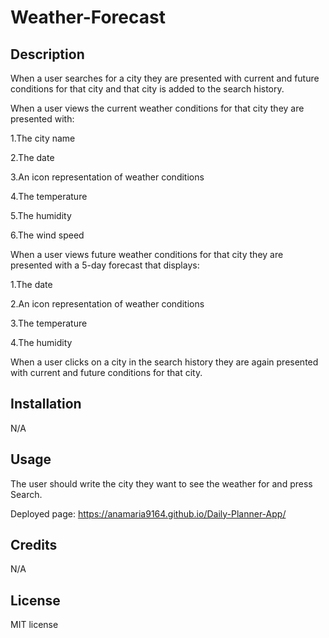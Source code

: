 # Weather-Forecast

## Description

When a user searches for a city they are presented with current and future conditions for that city and that city is added to the search history.

When a user views the current weather conditions for that city they are presented with:

1.The city name

2.The date

3.An icon representation of weather conditions

4.The temperature

5.The humidity

6.The wind speed

When a user views future weather conditions for that city they are presented with a 5-day forecast that displays:

1.The date

2.An icon representation of weather conditions

3.The temperature

4.The humidity

When a user clicks on a city in the search history they are again presented with current and future conditions for that city.


## Installation

N/A

## Usage

The user should write the city they want to see the weather for and press Search.

Deployed page: https://anamaria9164.github.io/Daily-Planner-App/

## Credits

N/A

## License

MIT license


